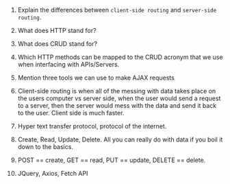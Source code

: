 1.  Explain the differences between `client-side routing` and `server-side routing`.
1.  What does HTTP stand for?
1.  What does CRUD stand for?
1.  Which HTTP methods can be mapped to the CRUD acronym that we use when interfacing with APIs/Servers.
1.  Mention three tools we can use to make AJAX requests

1.  Client-side routing is when all of the messing with data takes place on the users computer vs server side, when the user would send a request to a server, then the server would mess with the data and send it back to the user. Client side is much faster.

1.  Hyper text transfer protocol, protocol of the internet.

1.  Create, Read, Update, Delete. All you can really do with data if you boil it down to the basics.

1.  POST == create, GET == read, PUT == update, DELETE == delete.

1.  JQuery, Axios, Fetch API
